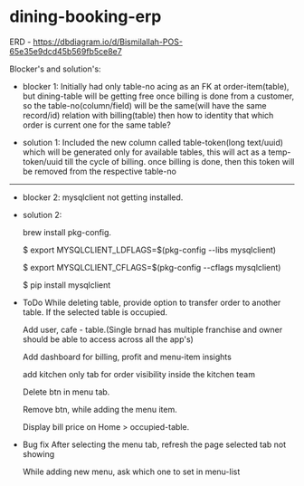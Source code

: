 # dining-booking-erp 

ERD - https://dbdiagram.io/d/Bismilallah-POS-65e35e9dcd45b569fb5ce8e7

Blocker's and solution's:
- blocker 1: Initially had only table-no acing as an FK at order-item(table), but dining-table will be getting free once billing is done from a customer, so the table-no(column/field) will be the same(will have the same record/id) relation with billing(table) then how to identity that which order is current one for the same table?

- solution 1: Included the new column called table-token(long text/uuid) which will be generated only for available tables, this will act as a temp- token/uuid till the cycle of billing. once billing is done, then this token will be removed from the respective table-no
*********************************************************************************************************************************************************************************
- blocker 2: mysqlclient not getting installed.

- solution 2:

  brew install pkg-config.

  $ export MYSQLCLIENT_LDFLAGS=$(pkg-config --libs mysqlclient)

  $ export MYSQLCLIENT_CFLAGS=$(pkg-config --cflags mysqlclient)

  $ pip install mysqlclient

- ToDo
  While deleting table, provide option to transfer order to another table. If the selected table is occupied.

  Add user, cafe - table.(Single brnad has multiple franchise and owner should be able to access across all the app's)

  Add dashboard for billing, profit and menu-item insights

  add kitchen only tab for order visibility inside the kitchen team

  Delete btn in menu tab.

  Remove btn, while adding the menu item.

  Display bill price on Home > occupied-table.

- Bug fix
  After selecting the menu tab, refresh the page selected tab not showing

  While adding new menu, ask which one to set in menu-list